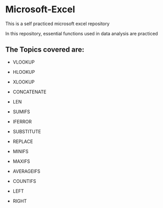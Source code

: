 # Microsoft-Excel

This is a self practiced microsoft excel repository

In this repository, essential functions used in data analysis are practiced

## The Topics covered are:

* VLOOKUP

* HLOOKUP

* XLOOKUP

* CONCATENATE

* LEN

* SUMIFS

* IFERROR

* SUBSTITUTE

* REPLACE

* MINIFS

* MAXIFS

* AVERAGEIFS

* COUNTIFS

* LEFT

* RIGHT
